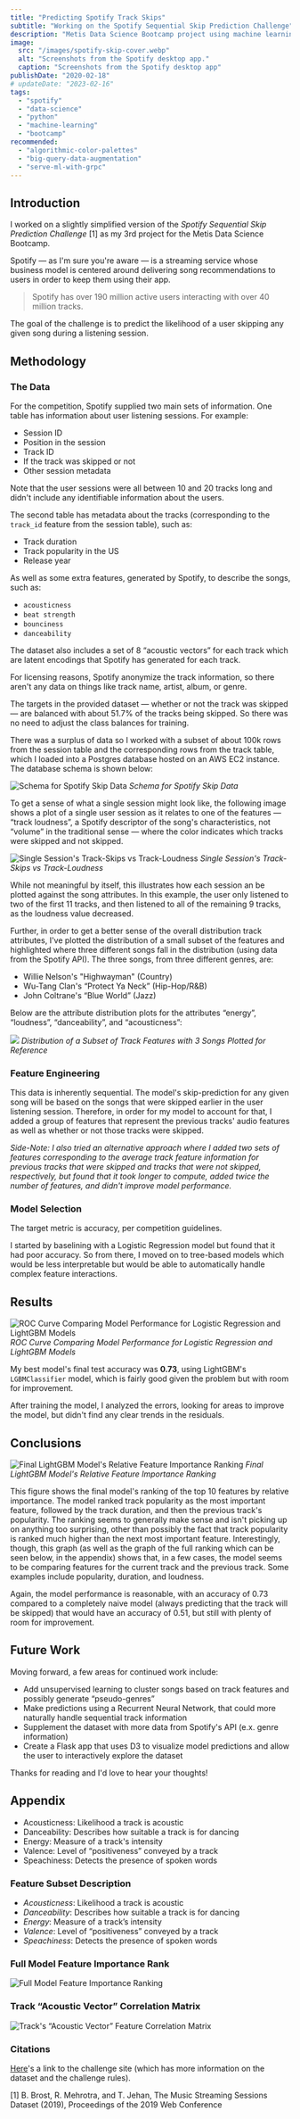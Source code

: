```yaml
---
title: "Predicting Spotify Track Skips"
subtitle: "Working on the Spotify Sequential Skip Prediction Challenge"
description: "Metis Data Science Bootcamp project using machine learning to predict Spotify user track skips for the \"Spotify Sequential Skip Prediction Challenge\"."
image:
  src: "/images/spotify-skip-cover.webp"
  alt: "Screenshots from the Spotify desktop app."
  caption: "Screenshots from the Spotify desktop app"
publishDate: "2020-02-18"
# updateDate: "2023-02-16"
tags:
  - "spotify"
  - "data-science"
  - "python"
  - "machine-learning"
  - "bootcamp"
recommended:
  - "algorithmic-color-palettes"
  - "big-query-data-augmentation"
  - "serve-ml-with-grpc"
---
```


## Introduction

I worked on a slightly simplified version of the *Spotify Sequential Skip Prediction Challenge* [1] as my 3rd project for the Metis Data Science Bootcamp.

Spotify — as I'm sure you're aware — is a streaming service whose business model is centered around delivering song recommendations to users in order to keep them using their app.

> Spotify has over 190 million active users interacting with over 40 million tracks.

The goal of the challenge is to predict the likelihood of a user skipping any given song during a listening session.

## Methodology

### The Data

For the competition, Spotify supplied two main sets of information. One table has information about user listening sessions. For example:

- Session ID
- Position in the session
- Track ID
- If the track was skipped or not
- Other session metadata

Note that the user sessions were all between 10 and 20 tracks long and didn't include any identifiable information about the users.

The second table has metadata about the tracks (corresponding to the `track_id` feature from the session table), such as:

- Track duration
- Track popularity in the US
- Release year

As well as some extra features, generated by Spotify, to describe the songs, such as:

- `acousticness`
- `beat strength`
- `bounciness`
- `danceability`

The dataset also includes a set of 8 “acoustic vectors” for each track which are latent encodings that Spotify has generated for each track.

For licensing reasons, Spotify anonymize the track information, so there aren't any data on things like track name, artist, album, or genre.

The targets in the provided dataset — whether or not the track was skipped — are balanced with about 51.7% of the tracks being skipped. So there was no need to adjust the class balances for training.

There was a surplus of data so I worked with a subset of about 100k rows from the session table and the corresponding rows from the track table, which I loaded into a Postgres database hosted on an AWS EC2 instance. The database schema is shown below:

![Schema for Spotify Skip Data](/images/spotify-skip-data-schema.webp)
*Schema for Spotify Skip Data*

To get a sense of what a single session might look like, the following image shows a plot of a single user session as it relates to one of the features — “track loudness”, a Spotify descriptor of the song's characteristics, not “volume” in the traditional sense — where the color indicates which tracks were skipped and not skipped.

![Single Session's Track-Skips vs Track-Loudness](/images/spotify-single-session-skips-vs-loudness.webp)
*Single Session's Track-Skips vs Track-Loudness*

While not meaningful by itself, this illustrates how each session an be plotted against the song attributes. In this example, the user only listened to two of the first 11 tracks, and then listened to all of the remaining 9 tracks, as the loudness value decreased.

Further, in order to get a better sense of the overall distribution track attributes, I've plotted the distribution of a small subset of the features and highlighted where three different songs fall in the distribution (using data from the Spotify API). The three songs, from three different genres, are:

- Willie Nelson's "Highwayman" (Country)
- Wu-Tang Clan's “Protect Ya Neck” (Hip-Hop/R&B)
- John Coltrane's “Blue World” (Jazz)

Below are the attribute distribution plots for the attributes “energy”, “loudness”, “danceability”, and “acousticness”:

![](/images/spotify-track-features-applied-to-example-songs.webp)
*Distribution of a Subset of Track Features with 3 Songs Plotted for Reference*

### Feature Engineering

This data is inherently sequential. The model's skip-prediction for any given song will be based on the songs that were skipped earlier in the user listening session. Therefore, in order for my model to account for that, I added a group of features that represent the previous tracks' audio features as well as whether or not those tracks were skipped.

*Side-Note: I also tried an alternative approach where I added two sets of features corresponding to the average track feature information for previous tracks that were skipped and tracks that were not skipped, respectively, but found that it took longer to compute, added twice the number of features, and didn't improve model performance.*

### Model Selection

The target metric is accuracy, per competition guidelines.

I started by baselining with a Logistic Regression model but found that it had poor accuracy. So from there, I moved on to tree-based models which would be less interpretable but would be able to automatically handle complex feature interactions.

## Results

![ROC Curve Comparing Model Performance for Logistic Regression and LightGBM Models](/images/spotify-roc-logistic-regression-vs-lightgbm.webp)
*ROC Curve Comparing Model Performance for Logistic Regression and LightGBM Models*

My best model's final test accuracy was **0.73**, using LightGBM's `LGBMClassifier` model, which is fairly good given the problem but with room for improvement.

After training the model, I analyzed the errors, looking for areas to improve the model, but didn't find any clear trends in the residuals.

## Conclusions

![Final LightGBM Model's Relative Feature Importance Ranking](/images/spotify-lightgbm-feature-importance-graph.webp)
*Final LightGBM Model's Relative Feature Importance Ranking*

This figure shows the final model's ranking of the top 10 features by relative importance. The model ranked track popularity as the most important feature, followed by the track duration, and then the previous track's popularity. The ranking seems to generally make sense and isn't picking up on anything too surprising, other than possibly the fact that track popularity is ranked much higher than the next most important feature. Interestingly, though, this graph (as well as the graph of the full ranking which can be seen below, in the appendix) shows that, in a few cases, the model seems to be comparing features for the current track and the previous track. Some examples include popularity, duration, and loudness.

Again, the model performance is reasonable, with an accuracy of 0.73 compared to a completely naive model (always predicting that the track will be skipped) that would have an accuracy of 0.51, but still with plenty of room for improvement.

## Future Work

Moving forward, a few areas for continued work include:

- Add unsupervised learning to cluster songs based on track features and possibly generate “pseudo-genres”
- Make predictions using a Recurrent Neural Network, that could more naturally handle sequential track information
- Supplement the dataset with more data from Spotify's API (e.x. genre information)
- Create a Flask app that uses D3 to visualize model predictions and allow the user to interactively explore the dataset

Thanks for reading and I'd love to hear your thoughts!

## Appendix

- Acousticness: Likelihood a track is acoustic
- Danceability: Describes how suitable a track is for dancing
- Energy: Measure of a track's intensity
- Valence: Level of “positiveness” conveyed by a track
- Speachiness: Detects the presence of spoken words

### Feature Subset Description

- *Acousticness*: Likelihood a track is acoustic
- *Danceability*: Describes how suitable a track is for dancing
- *Energy*: Measure of a track’s intensity
- *Valence*: Level of “positiveness” conveyed by a track
- *Speachiness*: Detects the presence of spoken words

### Full Model Feature Importance Rank

![Full Model Feature Importance Ranking](/images/spotify-full-model-feature-importance-graph.webp)

### Track “Acoustic Vector” Correlation Matrix

![Track's “Acoustic Vector” Feature Correlation Matrix](/images/spotify-acoustic-vector-correlation-matrix.webp)

### Citations

[Here](https://www.crowdai.org/challenges/spotify-sequential-skip-prediction-challenge)'s a link to the challenge site (which has more information on the dataset and the challenge rules).

[1] B. Brost, R. Mehrotra, and T. Jehan, The Music Streaming Sessions Dataset (2019), Proceedings of the 2019 Web Conference

